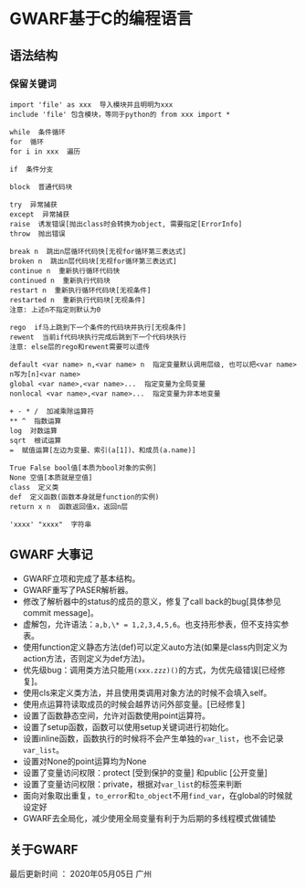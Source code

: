 # GWARF基于C的编程语言
## 语法结构
### 保留关键词
```
import 'file' as xxx  导入模块并且明明为xxx
include 'file' 包含模块，等同于python的 from xxx import *

while  条件循环
for  循环
for i in xxx  遍历

if  条件分支

block  普通代码块

try  异常捕获
except  异常捕获
raise  诱发错误[抛出class时会转换为object, 需要指定[ErrorInfo]
throw  抛出错误

break n  跳出n层循环代码快[无视for循环第三表达式]
broken n  跳出n层代码块[无视for循环第三表达式]
continue n  重新执行循环代码快
continued n  重新执行代码块
restart n  重新执行循环代码块[无视条件]
restarted n  重新执行代码块[无视条件]
注意: 上述n不指定则默认为0

rego  if马上跳到下一个条件的代码块并执行[无视条件]
rewent  当前if代码块执行完成后跳到下一个代码块执行
注意: else层的rego和rewent需要可以遗传

default <var name> n,<var name> n  指定变量默认调用层级, 也可以把<var name> n写为[n]<var name>
global <var name>,<var name>...  指定变量为全局变量
nonlocal <var name>,<var name>...  指定变量为非本地变量

+ - * /  加减乘除运算符
** ^  指数运算
log  对数运算
sqrt  根试运算
=  赋值运算[左边为变量、索引(a[1])、和成员(a.name)]

True False bool值[本质为bool对象的实例]
None 空值[本质就是空值]
class  定义类
def  定义函数(函数本身就是function的实例)
return x n  函数返回值x，返回n层

'xxxx' "xxxx"  字符串
```

## GWARF 大事记
* GWARF立项和完成了基本结构。
* GWARF重写了PASER解析器。
* 修改了解析器中的status的成员的意义，修复了call back的bug[具体参见commit message]。
* 虚解包，允许语法：``a,b,\* = 1,2,3,4,5,6``。也支持形参表，但不支持实参表。
* 使用function定义静态方法(def)可以定义auto方法(如果是class内则定义为action方法，否则定义为def方法)。
* 优先级bug：调用类方法只能用``(xxx.zzz)()``的方式，为优先级错误[已经修复]。
* 使用cls来定义类方法，并且使用类调用对象方法的时候不会填入self。
* 使用点运算符读取成员的时候会越界访问外部变量。[已经修复]
* 设置了函数静态空间，允许对函数使用point运算符。
* 设置了setup函数，函数可以使用setup关键词进行初始化。
* 设置inline函数，函数执行的时候将不会产生单独的``var_list``，也不会记录``var_list``。
* 设置对None的point运算均为None
* 设置了变量访问权限：protect [受到保护的变量] 和public [公开变量]
* 设置了变量访问权限：private，根据对``var_list``的标签来判断
* 面向对象取出重复，``to_error``和``to_object``不用``find_var``，在global的时候就设定好
* GWARF去全局化，减少使用全局变量有利于为后期的多线程模式做铺垫
## 关于GWARF
最后更新时间 ： 2020年05月05日 广州
